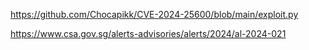 https://github.com/Chocapikk/CVE-2024-25600/blob/main/exploit.py

https://www.csa.gov.sg/alerts-advisories/alerts/2024/al-2024-021

